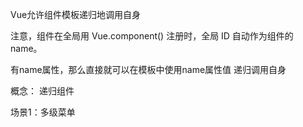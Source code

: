 Vue允许组件模板递归地调用自身

注意，组件在全局用 Vue.component() 注册时，全局 ID 自动作为组件的 name。

有name属性，那么直接就可以在模板中使用name属性值 递归调用自身

概念：
递归组件

场景1：多级菜单

